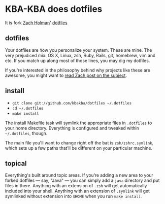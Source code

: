 # KBA-KBA does dotfiles

It is fork [Zach Holman](http://github.com/holman)' [dotfiles](http://github.com/holman/dotfiles)

## dotfiles

Your dotfiles are how you personalize your system. These are mine. The very
prejudiced mix: OS X, Linux, zsh, Ruby, Rails, git, homebrew, vim and etc. If you
match up along most of those lines, you may dig my dotfiles.

If you're interested in the philosophy behind why projects like these are
awesome, you might want to [read Zach post on the
subject](http://zachholman.com/2010/08/dotfiles-are-meant-to-be-forked/).

## install

- `git clone git://github.com/kbakba/dotfiles ~/.dotfiles`
- `cd ~/.dotfiles`
- `make install`

The install Makefile task will symlink the appropriate files in `.dotfiles` to your
home directory. Everything is configured and tweaked within `~/.dotfiles`,
though.

The main file you'll want to change right off the bat is `zsh/zshrc.symlink`,
which sets up a few paths that'll be different on your particular machine.

## topical

Everything's built around topic areas. If you're adding a new area to your
forked dotfiles — say, "Java" — you can simply add a `java` directory and put
files in there. Anything with an extension of `.zsh` will get automatically
included into your shell. Anything with an extension of `.symlink` will get
symlinked without extension into `$HOME` when you run `make install`.